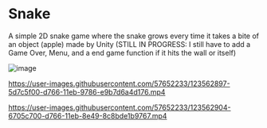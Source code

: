 # Snake
A simple 2D snake game where the snake grows every time it takes a bite of an object (apple) made by Unity
(STILL IN PROGRESS: I still have to add a Game Over, Menu, and a end game function if it hits the wall or itself)


![image](https://user-images.githubusercontent.com/57652233/123562995-e4313c00-d766-11eb-9930-1226963c5ec1.png)


https://user-images.githubusercontent.com/57652233/123562897-5d7c5f00-d766-11eb-9786-e9b7d6a4d176.mp4


https://user-images.githubusercontent.com/57652233/123562904-6705c700-d766-11eb-8e49-8c8bde1b9767.mp4




